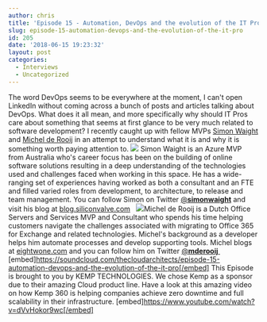 ```yaml
---
author: chris
title: 'Episode 15 - Automation, DevOps and the evolution of the IT Pro'
slug: episode-15-automation-devops-and-the-evolution-of-the-it-pro
id: 205
date: '2018-06-15 19:23:32'
layout: post
categories:
  - Interviews
  - Uncategorized
---
```


The word DevOps seems to be everywhere at the moment, I can't open LinkedIn without coming across a bunch of posts and articles talking about DevOps. What does it all mean, and more specifically why should IT Pros care about something that seems at first glance to be very much related to software development? I recently caught up with fellow MVPs [Simon Waight](https://blog.siliconvalve.com) and [Michel de Rooij](https://eightwone.com) in an attempt to understand what it is and why it is something worth paying attention to. ![](http://thearchitects.cloud/wp-content/uploads/2018/06/simon-150x150.jpg) Simon Waight is an Azure MVP from Australia who's career focus has been on the building of online software solutions resulting in a deep understanding of the technologies used and challenges faced when working in this space. He has a wide-ranging set of experiences having worked as both a consultant and an FTE and filled varied roles from development, to architecture, to release and team management. You can follow Simon on Twitter <span class="username u-dir" dir="ltr">[@**simonwaight**](https://twitter.com/simonwaight) and visit his blog at [blog.siliconvalve.com](https://blog.siliconvalve.com)</span>   ![](http://thearchitects.cloud/wp-content/uploads/2018/06/michel-150x150.jpg)Michel de Rooij is a Dutch Office Servers and Services MVP and Consultant who spends his time <span class="lt-line-clamp__line">helping customers navigate the</span><span class="lt-line-clamp__line"> challenges associated with migrating to Office 365 for Exchange and related technologies. Michel's background as a</span><span class="lt-line-clamp__line lt-line-clamp__line--last"> developer helps him automate processes and develop supporting tools.</span> Michel blogs at [eightwone.com](https://eightwone.com) and you can follow him on Twitter [<span class="username u-dir" dir="ltr">@**mderooij**</span> ](https://twitter.com/mderooij)   [embed]https://soundcloud.com/thecloudarchitects/episode-15-automation-devops-and-the-evolution-of-the-it-pro[/embed] This Episode is brought to you by KEMP TECHNOLOGIES. We chose Kemp as a sponsor due to their amazing Cloud product line. Have a look at this amazing video on how Kemp 360 is helping companies achieve zero downtime and full scalability in their infrastructure. [embed]https://www.youtube.com/watch?v=dVvHokor9wc[/embed]